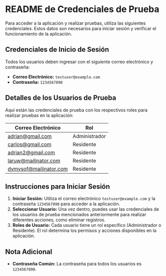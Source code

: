 # README de Credenciales de Prueba

Para acceder a la aplicación y realizar pruebas, utiliza las siguientes credenciales. Estos datos son necesarios para iniciar sesión y verificar el funcionamiento de la aplicación.

## Credenciales de Inicio de Sesión

Todos los usuarios deben ingresar con el siguiente correo electrónico y contraseña:

- **Correo Electrónico:** `testuser@example.com`
- **Contraseña:** `1234567890`

## Detalles de los Usuarios de Prueba

Aquí están las credenciales de prueba con los respectivos roles para realizar pruebas en la aplicación:

| Correo Electrónico        | Rol         |
|---------------------------|-------------|
| adrian@gmail.com          | Administrador |
| carlos@gmail.com          | Residente    |
| adrian2@gmail.com         | Residente    |
| laruw@mailinator.com      | Residente    |
| dymysof@mailinator.com    | Residente    |

## Instrucciones para Iniciar Sesión

1. **Iniciar Sesión:** Utiliza el correo electrónico `testuser@example.com` y la contraseña `1234567890` para acceder a la aplicación.
2. **Seleccionar Usuario:** Una vez dentro, puedes usar las credenciales de los usuarios de prueba mencionados anteriormente para realizar diferentes acciones, como eliminar registros.
3. **Roles de Usuario:** Cada usuario tiene un rol específico (Administrador o Residente). El rol determina los permisos y acciones disponibles en la aplicación.

## Nota Adicional

- **Contraseña Común:** La contraseña para todos los usuarios es `1234567890`.

